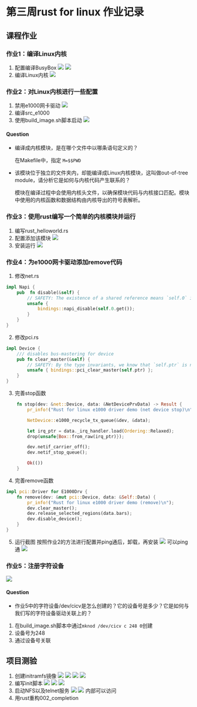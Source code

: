 # 第三周rust for linux 作业记录
## 课程作业
### 作业1：编译Linux内核
1. 配置编译BusyBox
![](./pic/8.png)
![](./pic/9.png)
2. 编译Linux内核
![](./pic/1.png)


### 作业2：对Linux内核进行一些配置
1. 禁用e1000网卡驱动
![](./pic/3.png)
2. 编译src_e1000
3. 使用build_image.sh脚本启动
![](./pic/4.png)

#### Question
- 编译成内核模块，是在哪个文件中以哪条语句定义的？

    在Makefile中，指定 `M=$$PWD`

- 该模块位于独立的文件夹内，却能编译成Linux内核模块，这叫做out-of-tree module，请分析它是如何与内核代码产生联系的？

    模块在编译过程中会使用内核头文件，以确保模块代码与内核接口匹配。模块中使用的内核函数和数据结构由内核导出的符号表解析。

### 作业3：使用rust编写一个简单的内核模块并运行
1. 编写rust_helloworld.rs
2. 配置添加该模块
![](./pic/5.png)
3. 安装运行
![](./pic/6.png)


### 作业4：为e1000网卡驱动添加remove代码
1. 修改net.rs
```rust
impl Napi {
    pub  fn disable(&self) {
        // SAFETY: The existence of a shared reference means `self.0` is valid.
        unsafe {
            bindings::napi_disable(self.0.get());
        }
    }
}
```
2. 修改pci.rs
```rust
impl Device {
    /// disables bus-mastering for device
    pub fn clear_master(&self) {
        // SAFETY: By the type invariants, we know that `self.ptr` is non-null and valid.
        unsafe { bindings::pci_clear_master(self.ptr) };
    }
}
```
3. 完善stop函数
```rust
    fn stop(dev: &net::Device, data: &NetDevicePrvData) -> Result {
        pr_info!("Rust for linux e1000 driver demo (net device stop)\n");

        NetDevice::e1000_recycle_tx_queue(&dev, &data);

        let irq_ptr = data._irq_handler.load(Ordering::Relaxed);
        drop(unsafe{Box::from_raw(irq_ptr)});

        dev.netif_carrier_off();
        dev.netif_stop_queue();

        Ok(())
    }
```
4. 完善remove函数
```rust
impl pci::Driver for E1000Drv {
    fn remove(dev: &mut pci::Device, data: &Self::Data) {
        pr_info!("Rust for linux e1000 driver demo (remove)\n");
        dev.clear_master();
        dev.release_selected_regions(data.bars);
        dev.disable_device();
    }
}
```
5. 运行截图
按照作业2的方法进行配置并ping通后，卸载，再安装
![](./pic/20.png)
可以ping通
![](./pic/21.png)

### 作业5：注册字符设备
![](./pic/10.png)

#### Question
- 作业5中的字符设备/dev/cicv是怎么创建的？它的设备号是多少？它是如何与我们写的字符设备驱动关联上的？
1. 在build_image.sh脚本中通过`mknod /dev/cicv c 248 0`创建
2. 设备号为248 
3. 通过设备号关联

## 项目测验
1. 创建initramfs镜像
![](./pic/12.png)
![](./pic/13.png)
![](./pic/14.png)
![](./pic/15.png)
2. 编写init脚本
![](./pic/17.png)
![](./pic/16.png)
![](./pic/18.png)
3. 启动NFS以及telnet服务
![](./pic/19.png)
![](./pic/23.png)
内部可以访问
4. 用rust重构002_completion
